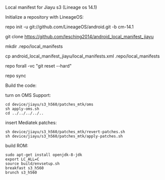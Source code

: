 Local manifest for Jiayu s3 (Lineage os 14.1) 


Initialize a repository with LineageOS:

repo init -u git://github.com/LineageOS/android.git -b cm-14.1

git clone https://github.com/lesching2014/android_local_manifest_jiayu

mkdir .repo/local_manifests

cp android_local_manifest_jiayu/local_manifests.xml .repo/local_manifests

repo forall -vc "git reset --hard"

repo sync 

Build the code:

turn on OMS Support:
```
cd device/jiayu/s3_h560/patches_mtk/oms
sh apply-oms.sh
cd ../../../../..
```

insert Mediatek patches:
```
sh device/jiayu/s3_h560/patches_mtk/revert-patches.sh
sh device/jiayu/s3_h560/patches_mtk/apply-patches.sh
```

build ROM:
```
sudo apt-get install openjdk-8-jdk
export LC_ALL=C
source build/envsetup.sh
breakfast s3_h560
brunch s3_h560
```

